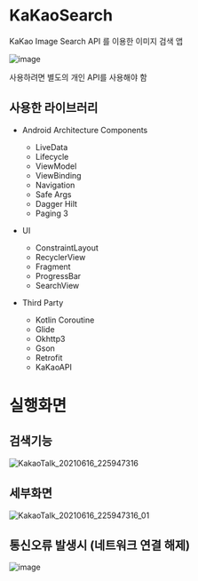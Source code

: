 # KaKaoSearch
KaKao Image Search API 를 이용한 이미지 검색 앱

![image](https://user-images.githubusercontent.com/50766393/122225727-4761d980-cef0-11eb-934c-6d1ffdc705ab.png)

사용하려면 별도의 개인 API를 사용해야 함

## 사용한 라이브러리
* Android Architecture Components
  * LiveData
  * Lifecycle
  * ViewModel
  * ViewBinding
  * Navigation
  * Safe Args
  * Dagger Hilt
  * Paging 3

* UI
  * ConstraintLayout
  * RecyclerView
  * Fragment
  * ProgressBar
  * SearchView

* Third Party
  * Kotlin Coroutine
  * Glide
  * Okhttp3
  * Gson
  * Retrofit
  * KaKaoAPI

# 실행화면

## 검색기능

![KakaoTalk_20210616_225947316](https://user-images.githubusercontent.com/50766393/122233077-b9d5b800-cef6-11eb-8f96-59da9ff12e6b.gif)

## 세부화면

![KakaoTalk_20210616_225947316_01](https://user-images.githubusercontent.com/50766393/122233147-c8bc6a80-cef6-11eb-98ad-4d2aab5542ed.gif)

## 통신오류 발생시 (네트워크 연결 해제)

![image](https://user-images.githubusercontent.com/50766393/122234214-ad059400-cef7-11eb-9372-42fba3b34450.png)




